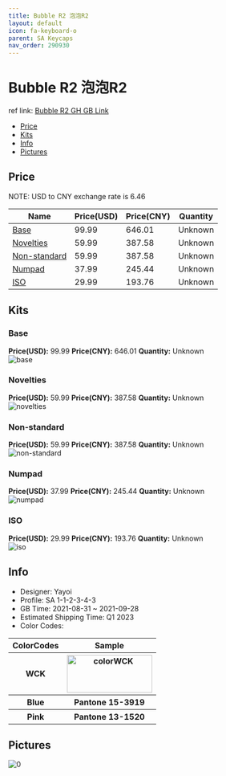 ```yaml
---
title: Bubble R2 泡泡R2
layout: default
icon: fa-keyboard-o
parent: SA Keycaps
nav_order: 290930
---
```


# Bubble R2 泡泡R2

ref link: [Bubble R2 GH GB Link]()

* [Price](#price)
* [Kits](#kits)
* [Info](#info)
* [Pictures](#pictures)

## Price

NOTE: USD to CNY exchange rate is 6.46

| Name          | Price(USD)   |  Price(CNY) | Quantity |
| ------------- | ------------ |  ---------- | -------- |
|[Base](#base)|99.99|646.01|Unknown|
|[Novelties](#novelties)|59.99|387.58|Unknown|
|[Non-standard](#non-standard)|59.99|387.58|Unknown|
|[Numpad](#numpad)|37.99|245.44|Unknown|
|[ISO](#iso)|29.99|193.76|Unknown|


## Kits
### Base  
**Price(USD):** 99.99	**Price(CNY):** 646.01	**Quantity:** Unknown  
<img src="{{ 'assets/images/sa-keycaps/Bubble-R2/kits_pics/base.png' | relative_url }}" alt="base" class="image featured">

### Novelties  
**Price(USD):** 59.99	**Price(CNY):** 387.58	**Quantity:** Unknown  
<img src="{{ 'assets/images/sa-keycaps/Bubble-R2/kits_pics/novelties.png' | relative_url }}" alt="novelties" class="image featured">

### Non-standard  
**Price(USD):** 59.99	**Price(CNY):** 387.58	**Quantity:** Unknown  
<img src="{{ 'assets/images/sa-keycaps/Bubble-R2/kits_pics/non-standard.png' | relative_url }}" alt="non-standard" class="image featured">

### Numpad  
**Price(USD):** 37.99	**Price(CNY):** 245.44	**Quantity:** Unknown  
<img src="{{ 'assets/images/sa-keycaps/Bubble-R2/kits_pics/numpad.png' | relative_url }}" alt="numpad" class="image featured">

### ISO  
**Price(USD):** 29.99	**Price(CNY):** 193.76	**Quantity:** Unknown  
<img src="{{ 'assets/images/sa-keycaps/Bubble-R2/kits_pics/iso.png' | relative_url }}" alt="iso" class="image featured">

## Info
* Designer: Yayoi  
* Profile: SA 1-1-2-3-4-3  
* GB Time: 2021-08-31 ~ 2021-09-28  
* Estimated Shipping Time: Q1 2023  
* Color Codes:  
<table style="width:100%">
  <tr>
    <th>ColorCodes</th>
    <th>Sample</th>
  </tr>
  <tr>
    <th>WCK</th>
    <th><img src="{{ 'assets/images/sa-keycaps/SP_ColorCodes/abs/SP_Abs_ColorCodes_WCK.png' | relative_url }}" alt="colorWCK" height="75" width="170"></th>
  </tr>
  <tr>
    <th>Blue</th>
    <th>Pantone 15-3919</th>
  </tr>
  <tr>
    <th>Pink</th>
    <th>Pantone 13-1520</th>
  </tr>
</table>



## Pictures  
<img src="{{ 'assets/images/sa-keycaps/Bubble-R2/rendering_pics/0.png' | relative_url }}" alt="0" class="image featured">
